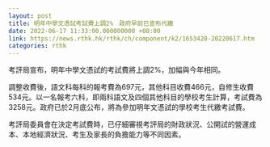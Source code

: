 ```yaml
---
layout: post
title: 明年中學文憑試考試費上調2%　政府早前已宣布代繳
date: 2022-06-17 11:33:00.000000000 +08:00
link: https://news.rthk.hk/rthk/ch/component/k2/1653420-20220617.htm
categories: rthk
---
```


考評局宣布，明年中學文憑試的考試費將上調2%，加幅與今年相同。

調整收費後，語文科每科的報考費為697元，其他科目收費466元，自修生收費534元。以一名報考六科，即兩科語文及四個其他科目的學校考生計算，考試費為3258元。政府已於2月底公布，將為參加明年文憑試的學校考生代繳考試費。

考評局委員會在決定考試費時，已仔細審視考評局的財政狀況、公開試的營運成本、本地經濟狀況、考生及家長的負擔能力等不同因素。
